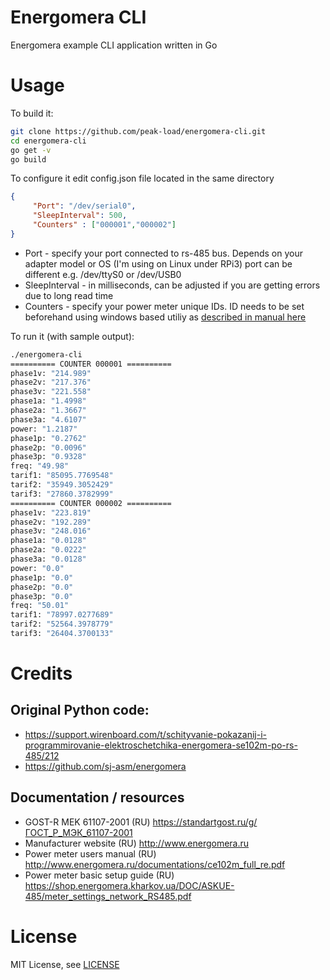 # Energomera CLI
Energomera example CLI application written in Go

# Usage

To build it:
```bash
git clone https://github.com/peak-load/energomera-cli.git
cd energomera-cli
go get -v
go build 
```

To configure it edit config.json file located in the same directory

```json
{
     "Port": "/dev/serial0",
     "SleepInterval": 500,
     "Counters" : ["000001","000002"]
}
```

* Port - specify your port connected to rs-485 bus. Depends on your adapter model or OS (I'm using on Linux under RPi3) port can be different e.g. /dev/ttyS0 or /dev/USB0
* SleepInterval - in milliseconds, can be adjusted if you are getting errors due to long read time
* Counters - specify your power meter unique IDs. ID needs to be set beforehand using windows based utiliy as [described in manual here](https://shop.energomera.kharkov.ua/DOC/ASKUE-485/meter_settings_network_RS485.pdf)


To run it (with sample output):
```bash
./energomera-cli 
========== COUNTER 000001 ==========
phase1v: "214.989"
phase2v: "217.376"
phase3v: "221.558"
phase1a: "1.4998"
phase2a: "1.3667"
phase3a: "4.6107"
power: "1.2187"
phase1p: "0.2762"
phase2p: "0.0096"
phase3p: "0.9328"
freq: "49.98"
tarif1: "85095.7769548"
tarif2: "35949.3052429"
tarif3: "27860.3782999"
========== COUNTER 000002 ==========
phase1v: "223.819"
phase2v: "192.289"
phase3v: "248.016"
phase1a: "0.0128"
phase2a: "0.0222"
phase3a: "0.0128"
power: "0.0"
phase1p: "0.0"
phase2p: "0.0"
phase3p: "0.0"
freq: "50.01"
tarif1: "78997.0277689"
tarif2: "52564.3978779"
tarif3: "26404.3700133"
```

# Credits 
## Original Python code: 
* https://support.wirenboard.com/t/schityvanie-pokazanij-i-programmirovanie-elektroschetchika-energomera-se102m-po-rs-485/212                                                                                                                                               
* https://github.com/sj-asm/energomera

## Documentation / resources
* GOST-R MEK 61107-2001 (RU) https://standartgost.ru/g/ГОСТ_Р_МЭК_61107-2001
* Manufacturer website (RU) http://www.energomera.ru
* Power meter users manual (RU) http://www.energomera.ru/documentations/ce102m_full_re.pdf
* Power meter basic setup guide (RU) https://shop.energomera.kharkov.ua/DOC/ASKUE-485/meter_settings_network_RS485.pdf

# License
MIT License, see [LICENSE](https://github.com/peak-load/energomera_exporter/blob/main/LICENSE)
